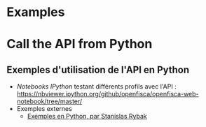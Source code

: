 # Examples

# Call the API from Python

<h2 id="exemples-python">Exemples d'utilisation de l'API en Python</h2>
<ul>
    <li>
        <i>Notebooks IPython</i> testant différents profils avec l'API :
        <a href="https://nbviewer.ipython.org/github/openfisca/openfisca-web-notebook/tree/master/" target="_blank">https://nbviewer.ipython.org/github/openfisca/openfisca-web-notebook/tree/master/</a>
    </li>
    <li>
        Exemples externes
        <ul>
            <li>
                <a href="https://nbviewer.ipython.org/github/stanislasrybak/openfisca-web-notebook-tests/tree/master/" target="_blank">
                    Exemples en Python, par Stanislas Rybak
                </a>
            </li>
        </ul>
    </li>
</ul>
